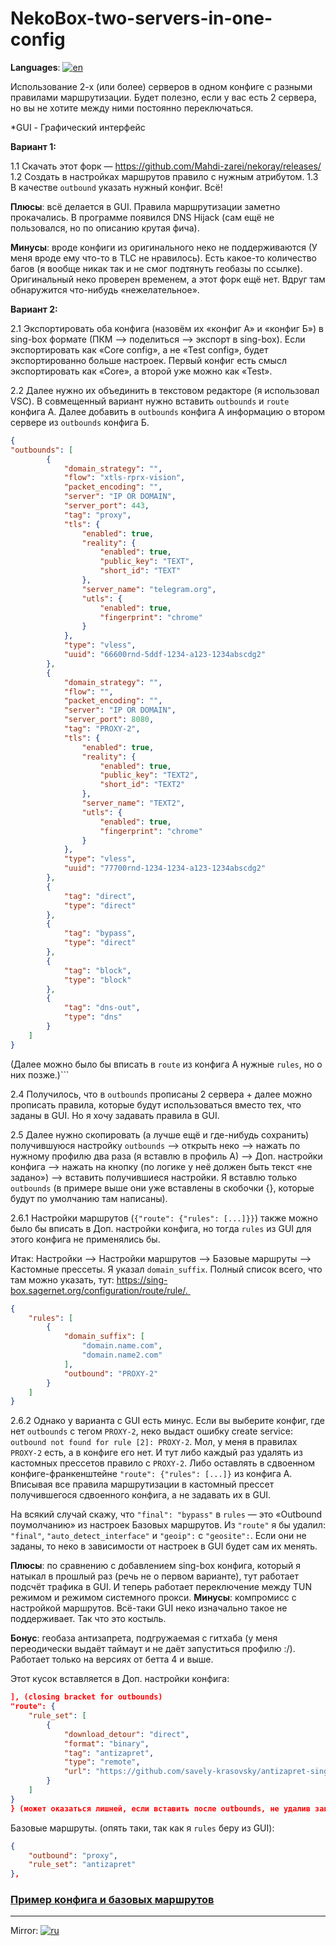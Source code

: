 # NekoBox-two-servers-in-one-config
**Languages**: [![en](https://img.shields.io/badge/lang-en-red.svg)](https://github.com/gtgthozz/NekoBox-two-servers-in-one-config/blob/main/README.md)

Использование 2-х (или более) серверов в одном конфиге с разными правилами маршрутизации. Будет полезно, если у вас есть 2 сервера, но вы не хотите между ними постоянно переключаться. 

*GUI - Графический интерфейс

**Вариант 1:**

1.1 Скачать этот форк — https://github.com/Mahdi-zarei/nekoray/releases/
1.2 Создать в настройках маршрутов правило с нужным атрибутом.
1.3 В качестве `outbound` указать нужный конфиг. Всё!

**Плюсы**: всё делается в GUI. Правила маршрутизации заметно прокачались. В программе появился DNS Hijack (сам ещё не пользовался, но по описанию крутая фича). 

**Минусы**: вроде конфиги из оригинального неко не поддерживаются (У меня вроде ему что-то в TLC не нравилось). Есть какое-то количество багов (я вообще никак так и не смог подтянуть геобазы по ссылке). Оригинальный неко проверен временем, а этот форк ещё нет. Вдруг там обнаружится что-нибудь «нежелательное».

**Вариант 2:**

2.1 Экспортировать оба конфига (назовём их «конфиг А» и «конфиг Б») в sing-box формате (ПКМ —> поделиться —> экспорт в sing-box). Если экспортировать как «Core config», а не «Test config», будет экспортированно больше настроек. Первый конфиг есть смысл экспортировать как «Core», а второй уже можно как «Test».

2.2 Далее нужно их объединить в текстовом редакторе (я использовал VSC). В совмещенный вариант нужно вставить `outbounds` и `route` конфига А. Далее добавить в `outbounds` конфига А информацию о втором сервере из `outbounds` конфига Б.

```json
{
"outbounds": [
        {
            "domain_strategy": "",
            "flow": "xtls-rprx-vision",
            "packet_encoding": "",
            "server": "IP OR DOMAIN",
            "server_port": 443,
            "tag": "proxy",
            "tls": {
                "enabled": true,
                "reality": {
                    "enabled": true,
                    "public_key": "TEXT",
                    "short_id": "TEXT"
                },
                "server_name": "telegram.org",
                "utls": {
                    "enabled": true,
                    "fingerprint": "chrome"
                }
            },
            "type": "vless",
            "uuid": "66600rnd-5ddf-1234-a123-1234abscdg2"
        },
        {
            "domain_strategy": "",
            "flow": "",
            "packet_encoding": "",
            "server": "IP OR DOMAIN",
            "server_port": 8080,
            "tag": "PROXY-2",
            "tls": {
                "enabled": true,
                "reality": {
                    "enabled": true,
                    "public_key": "TEXT2",
                    "short_id": "TEXT2"
                },
                "server_name": "TEXT2",
                "utls": {
                    "enabled": true,
                    "fingerprint": "chrome"
                }
            },
            "type": "vless",
            "uuid": "77700rnd-1234-1234-a123-1234abscdg2"
        },
        {
            "tag": "direct",
            "type": "direct"
        },
        {
            "tag": "bypass",
            "type": "direct"
        },
        {
            "tag": "block",
            "type": "block"
        },
        {
            "tag": "dns-out",
            "type": "dns"
        }
    ]
}
```
(Далее можно было бы вписать в `route` из конфига А нужные `rules`, но о них позже.)```

2.4 Получилось, что в `outbounds` прописаны 2 сервера + далее можно прописать правила, которые будут использоваться вместо тех, что заданы в GUI. Но я хочу задавать правила в GUI. 

2.5 Далее нужно скопировать (а лучше ещё и где-нибудь сохранить) получившуюся настройку `outbounds` —> открыть неко —> нажать по нужному профилю два раза (я вставлю в профиль А) —> Доп. настройки конфига —> нажать на кнопку (по логике у неё должен быть текст «не задано») —> вставить получившиеся настройки. Я вставлю только `outbounds` (в примере выше они уже вставлены в скобочки {}, которые будут по умолчанию там написаны). 

2.6.1 Настройки маршрутов (`{"route": {"rules": [...]}}`) также можно было бы вписать в Доп. настройки конфига, но тогда `rules` из GUI для этого конфига не применялись бы.

Итак: Настройки —> Настройки маршрутов —> Базовые маршруты —> Кастомные прессеты. Я указал `domain_suffix`. Полный список всего, что там можно указать, тут: https://sing-box.sagernet.org/configuration/route/rule/. 

```json
{
    "rules": [
        {
            "domain_suffix": [
                "domain.name.com",
                "domain.name2.com"
            ],
            "outbound": "PROXY-2"
        }
    ]
}
```

2.6.2 Однако у варианта с GUI есть минус. Если вы выберите конфиг, где нет `outbounds` с тегом `PROXY-2`, неко выдаст ошибку create service: `outbound not found for rule [2]: PROXY-2`. Мол, у меня в правилах `PROXY-2` есть, а в конфиге его нет. И тут либо каждый раз удалять из кастомных прессетов правило с `PROXY-2`. Либо оставлять в сдвоенном конфиге-франкенштейне `"route": {"rules": [...]}` из конфига А. Вписывая все правила маршрутизации в кастомный прессет получившегося сдвоенного конфига, а не задавать их в GUI. 

На всякий случай скажу, что `"final": "bypass"` в `rules` — это «Outbound поумолчанию» из настроек Базовых маршрутов. Из `"route"` я бы удалил: `"final"`, `"auto_detect_interface"` и `"geoip":` с `"geosite":`. Если они не заданы, то неко в зависимости от настроек в GUI будет сам их менять. 

**Плюсы**: по сравнению с добавлением sing-box конфига, который я натыкал в прошлый раз (речь не о первом варианте), тут работает подсчёт трафика в GUI. И теперь работает переключение между TUN режимом и режимом системного прокси.
**Минусы**: компромисс с настройкой маршрутов. Всё-таки GUI неко изначально такое не поддерживает. Так что это костыль. 

**Бонус**: геобаза антизапрета, подгружаемая с гитхаба (у меня переодически выдаёт таймаут и не даёт запуститься профилю :/). Работает только на версиях от бетта 4 и выше.

Этот кусок вставляется в Доп. настройки конфига:

```json
], (closing bracket for outbounds)
"route": {
    "rule_set": [
        {
            "download_detour": "direct",
            "format": "binary",
            "tag": "antizapret",
            "type": "remote",
            "url": "https://github.com/savely-krasovsky/antizapret-sing-box/releases/latest/download/antizapret.srs"
        }
    ]
}
} (может оказаться лишней, если вставить после outbounds, не удалив закрывающую скобку)
```


Базовые маршруты. (опять таки, так как я `rules` беру из GUI):
```json
{
    "outbound": "proxy",
    "rule_set": "antizapret"
},
```

### [Пример конфига и базовых маршрутов](https://github.com/gtgthozz/NekoBox-two-servers-in-one-config/blob/main/Example%20of%20additional%20config%20settings%20and%20basic%20routes%20for%202%20proxies%20in%20one%20profile%20%2B%20a%20rule%20set%20with%20an%20Antizapret%20database%20(rule_set).json)

---
Mirror: [![ru](https://img.shields.io/badge/Google_Docs-ru-white.svg)](https://docs.google.com/document/d/e/2PACX-1vSGGOEIlE-jXbRenm_tiZg7-6oizadGQ8tjbPx4ozb2gg0sSsRkivzunSF1xnZpBEiwZJtkzRGKhLSu/pub)
